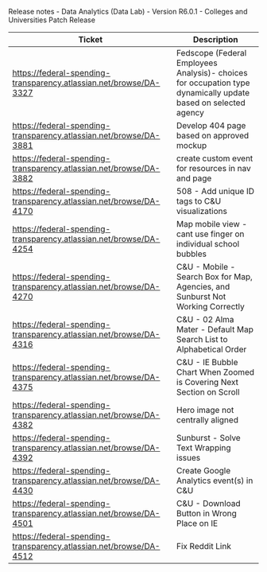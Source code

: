Release notes - Data Analytics (Data Lab) - Version R6.0.1 - Colleges and Universities Patch Release


| Ticket | Description |
|---------------- | -------- |
| https://federal-spending-transparency.atlassian.net/browse/DA-3327 | Fedscope (Federal Employees Analysis)- choices for occupation type dynamically update based on selected agency |
| https://federal-spending-transparency.atlassian.net/browse/DA-3881 | Develop 404 page based on approved mockup |
| https://federal-spending-transparency.atlassian.net/browse/DA-3882 | create custom event for resources in nav and page |
| https://federal-spending-transparency.atlassian.net/browse/DA-4170 | 508 - Add unique ID tags to C&U visualizations |
| https://federal-spending-transparency.atlassian.net/browse/DA-4254 | Map mobile view - cant use finger on individual school bubbles |
| https://federal-spending-transparency.atlassian.net/browse/DA-4270 | C&U - Mobile - Search Box for Map, Agencies, and Sunburst Not Working Correctly |
| https://federal-spending-transparency.atlassian.net/browse/DA-4316 | C&U - 02 Alma Mater - Default Map Search List to Alphabetical Order |
| https://federal-spending-transparency.atlassian.net/browse/DA-4375 | C&U - IE Bubble Chart When Zoomed is Covering Next Section on Scroll |
| https://federal-spending-transparency.atlassian.net/browse/DA-4382 | Hero image not centrally aligned |
| https://federal-spending-transparency.atlassian.net/browse/DA-4392 | Sunburst - Solve Text Wrapping issues |
| https://federal-spending-transparency.atlassian.net/browse/DA-4430 | Create Google Analytics event(s) in C&U |
| https://federal-spending-transparency.atlassian.net/browse/DA-4501 | C&U - Download Button in Wrong Place on IE |
| https://federal-spending-transparency.atlassian.net/browse/DA-4512 | Fix Reddit Link |